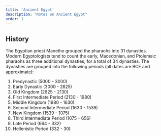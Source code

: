 ```yaml
---
title: 'Ancient Egypt'
description: "Notes on Ancient Egypt"
order: 1
---
```


## History

The Egyptian priest Manetho grouped the pharaohs into 31 dynasties. Modern Egyptologists tend to count the early, Macedonian, and Ptolemaic pharaohs as three additional dynasties, for a total of 34 dynasties.  The dynasties are grouped into the following periods (all dates are BCE and approximate):

1. Predynastic (5000 - 3000)
2. Early Dynastic (3000 - 2625)
3. Old Kingdom (2625 - 2130)
4. First Intermediate Period (2130 - 1980)
5. Middle Kingdom (1980 - 1630)
6. Second Intermediate Period (1630 - 1539)
7. New Kingdom (1539 - 1075)
8. Third Intermediate Period (1075 - 656)
9. Late Period (664 - 332)
10. Hellenistic Period (332 - 30)
